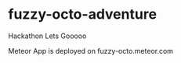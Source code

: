 fuzzy-octo-adventure
====================

Hackathon Lets Gooooo

Meteor App is deployed on fuzzy-octo.meteor.com
